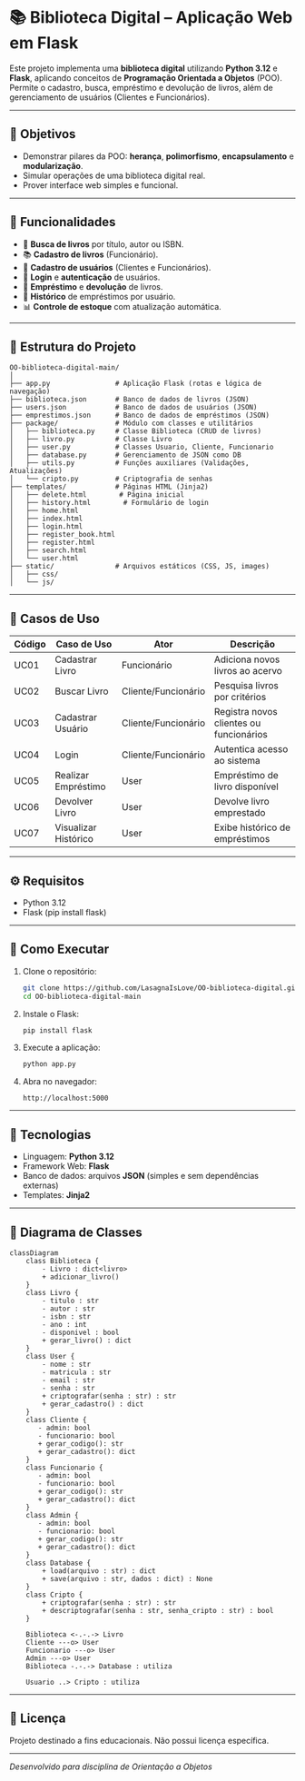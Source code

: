 # 📚 Biblioteca Digital – Aplicação Web em Flask

Este projeto implementa uma **biblioteca digital** utilizando **Python 3.12** e **Flask**, aplicando conceitos de **Programação Orientada a Objetos** (POO). Permite o cadastro, busca, empréstimo e devolução de livros, além de gerenciamento de usuários (Clientes e Funcionários).

---

## 🎯 Objetivos

- Demonstrar pilares da POO: **herança**, **polimorfismo**, **encapsulamento** e **modularização**.
- Simular operações de uma biblioteca digital real.
- Prover interface web simples e funcional.

---

## 🧩 Funcionalidades

- 🔎 **Busca de livros** por título, autor ou ISBN.
- 📚 **Cadastro de livros** (Funcionário).
- 👥 **Cadastro de usuários** (Clientes e Funcionários).
- 🔐 **Login** e **autenticação** de usuários.
- 📖 **Empréstimo** e **devolução** de livros.
- 📜 **Histórico** de empréstimos por usuário.
- 📊 **Controle de estoque** com atualização automática.

---

## 🧱 Estrutura do Projeto

```plain
OO-biblioteca-digital-main/
│
├── app.py                # Aplicação Flask (rotas e lógica de navegação)
├── biblioteca.json       # Banco de dados de livros (JSON)
├── users.json            # Banco de dados de usuários (JSON)
├── emprestimos.json      # Banco de dados de empréstimos (JSON)
├── package/              # Módulo com classes e utilitários
│   ├── biblioteca.py     # Classe Biblioteca (CRUD de livros)
│   ├── livro.py          # Classe Livro
│   ├── user.py           # Classes Usuario, Cliente, Funcionario
│   ├── database.py       # Gerenciamento de JSON como DB
│   ├── utils.py          # Funções auxiliares (Validações, Atualizações)
│   └── cripto.py         # Criptografia de senhas
├── templates/            # Páginas HTML (Jinja2)
│   ├── delete.html        # Página inicial
│   ├── history.html        # Formulário de login
│   ├── home.html
│   ├── index.html
│   ├── login.html
│   ├── register_book.html
│   ├── register.html
│   ├── search.html
│   └── user.html
├── static/               # Arquivos estáticos (CSS, JS, images)
│   ├── css/
│   └── js/
```

---

## 📌 Casos de Uso

| Código | Caso de Uso          | Ator                | Descrição                               |
| ------ | -------------------- | ------------------- | --------------------------------------- |
| UC01   | Cadastrar Livro      | Funcionário         | Adiciona novos livros ao acervo         |
| UC02   | Buscar Livro         | Cliente/Funcionário | Pesquisa livros por critérios           |
| UC03   | Cadastrar Usuário    | Cliente/Funcionário | Registra novos clientes ou funcionários |
| UC04   | Login                | Cliente/Funcionário | Autentica acesso ao sistema             |
| UC05   | Realizar Empréstimo  | User                | Empréstimo de livro disponível          |
| UC06   | Devolver Livro       | User                | Devolve livro emprestado                |
| UC07   | Visualizar Histórico | User                | Exibe histórico de empréstimos          |

---

## ⚙️ Requisitos

- Python 3.12
- Flask (pip install flask)

---

## 🚀 Como Executar

1. Clone o repositório:

   ```bash
   git clone https://github.com/LasagnaIsLove/OO-biblioteca-digital.git
   cd OO-biblioteca-digital-main
   ```

2. Instale o Flask:

   ```bash
   pip install flask
   ```

3. Execute a aplicação:

   ```bash
   python app.py
   ```

4. Abra no navegador:

   ```
   http://localhost:5000
   ```

---

## 📄 Tecnologias

- Linguagem: **Python 3.12**
- Framework Web: **Flask**
- Banco de dados: arquivos **JSON** (simples e sem dependências externas)
- Templates: **Jinja2**

---

## 🧠 Diagrama de Classes

```mermaid
classDiagram
    class Biblioteca {
        - Livro : dict<livro>
        + adicionar_livro()
    }
    class Livro {
        - titulo : str
        - autor : str
        - isbn : str
        - ano : int
        - disponivel : bool
        + gerar_livro() : dict
    }
    class User {
        - nome : str
        - matricula : str
        - email : str
        - senha : str
        + criptografar(senha : str) : str
        + gerar_cadastro() : dict
    }
    class Cliente {
       - admin: bool
       - funcionario: bool
       + gerar_codigo(): str
       + gerar_cadastro(): dict
    }
    class Funcionario {
       - admin: bool
       - funcionario: bool
       + gerar_codigo(): str
       + gerar_cadastro(): dict
    }
    class Admin {
       - admin: bool
       - funcionario: bool
       + gerar_codigo(): str
       + gerar_cadastro(): dict
    }
    class Database {
        + load(arquivo : str) : dict
        + save(arquivo : str, dados : dict) : None
    }
    class Cripto {
        + criptografar(senha : str) : str
        + descriptografar(senha : str, senha_cripto : str) : bool
    }

    Biblioteca <-.-.-> Livro
    Cliente ---o> User
    Funcionario ---o> User
    Admin ---o> User
    Biblioteca -.-.-> Database : utiliza
 
    Usuario ..> Cripto : utiliza
```

---

## 📝 Licença

Projeto destinado a fins educacionais. Não possui licença específica.

---

*Desenvolvido para disciplina de Orientação a Objetos*
